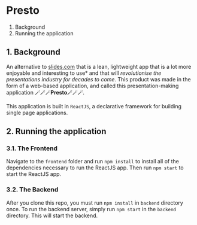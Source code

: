 # Presto

1. Background
2. Running the application

## 1. Background

An alternative to [slides.com](https://slides.com) that is a lean, lightweight app that is a lot more enjoyable and interesting to use* and that will *revolutionise the presentations industry for decades to come*. This product was made in the form of a web-based application, and called this presentation-making application 🪄🪄🪄**Presto**🪄🪄🪄.

This application is built in `ReactJS`, a declarative framework for building single page applications.

## 2. Running the application

### 3.1. The Frontend

Navigate to the `frontend` folder and run `npm install` to install all of the dependencies necessary to run the ReactJS app. Then run `npm start` to start the ReactJS app.

### 3.2. The Backend

After you clone this repo, you must run `npm install` in `backend` directory once. To run the backend server, simply run `npm start` in the `backend` directory. This will start the backend.
